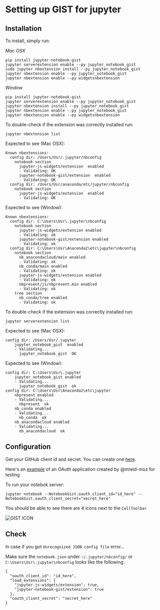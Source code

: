 # Setting up GIST for jupyter

## Installation

To install, simply run:

*Mac OSX*

```
pip install jupyter-notebook-gist
jupyter serverextension enable --py jupyter_notebook_gist
sudo jupyter nbextension install --py jupyter_notebook_gist
jupyter nbextension enable --py jupyter_notebook_gist
jupyter nbextension enable --py widgetsnbextension
```

*Window*

```
pip install jupyter-notebook-gist
jupyter serverextension enable --py jupyter_notebook_gist
jupyter nbextension install --py jupyter_notebook_gist
jupyter nbextension enable --py jupyter_notebook_gist
jupyter nbextension enable --py widgetsnbextension
```

To double-check if the extension was correctly installed run:

```
jupyter nbextension list
```

Expected to see (Mac OSX):

```
Known nbextensions:
  config dir: /Users/Usr/.jupyter/nbconfig
    notebook section
      jupyter-js-widgets/extension  enabled
      - Validating: OK
      jupyter-notebook-gist/extension  enabled
      - Validating: OK
  config dir: /Users/Usr/anaconda/etc/jupyter/nbconfig
    notebook section
      jupyter-js-widgets/extension  enabled
      - Validating: OK
```

Expected to see (Window):

```
Known nbextensions:
  config dir: C:\Users\Usr\.jupyter\nbconfig
    notebook section
      jupyter-js-widgets/extension enabled
      - Validating: ok
      jupyter-notebook-gist/extension enabled
      - Validating: ok
  config dir: C:\Users\Usr\Anaconda2\etc\jupyter\nbconfig
    notebook section
      nb_anacondacloud/main enabled
      - Validating: ok
      nb_conda/main enabled
      - Validating: ok
      jupyter-js-widgets/extension enabled
      - Validating: ok
      nbpresent/js/nbpresent.min enabled
      - Validating: ok
    tree section
      nb_conda/tree enabled
      - Validating: ok
```

To double-check if the extension was correctly installed run:

```
jupyter serverextension list
```

Expected to see (Mac OSX):

```
config dir: /Users/Usr/.jupyter
    jupyter_notebook_gist  enabled
    - Validating...
      jupyter_notebook_gist  OK
```

Expected to see (Window):

```
config dir: C:\Users\Usr\.jupyter
    jupyter_notebook_gist enabled
    - Validating...
      jupyter_notebook_gist  ok
config dir: C:\Users\Usr\Anaconda2\etc\jupyter
    nbpresent enabled
    - Validating...
      nbpresent  ok
    nb_conda enabled
    - Validating...
      nb_conda  ok
    nb_anacondacloud enabled
    - Validating...
      nb_anacondacloud  ok
```

## Configuration

Get your GitHub client id and secret. You can create one [here](https://github.com/settings/applications).

Here's an [example](https://cloud.githubusercontent.com/assets/969479/14916551/add90efc-0df0-11e6-8cfb-277754a48b66.png) of an OAuth application created by @mreid-moz for testing.

To run your notebok server:

```
jupyter notebook --NotebookGist.oauth_client_id="id_here" --NotebookGist.oauth_client_secret="secret_here"
```

You should be able to see there are 4 icons next to the `CellToolbar`

![GIST ICON](../resources/gist_icon.png)


## Check

In case if you got `Unrecognized JSON config file` error...

Make sure the `notebook.json` under `~/.jupyter/nbconfig/` or `C:\Users\Usr\.jupyter\nbconfig` looks like the following:

```
{
  "oauth_client_id": "id_here", 
  "load_extensions": {
    "jupyter-js-widgets/extension": true, 
    "jupyter-notebook-gist/extension": true
  }, 
  "oauth_client_secret": "secret_here"
}
```